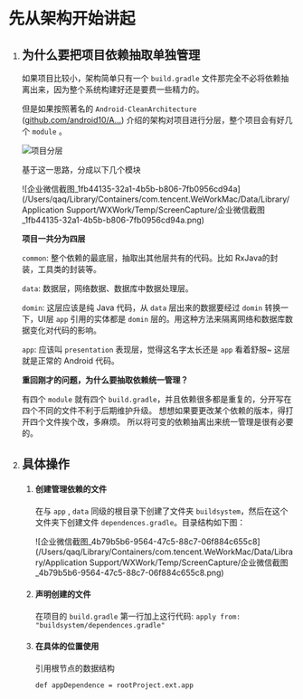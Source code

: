 # 先从架构开始讲起

1. ## 为什么要把项目依赖抽取单独管理

   如果项目比较小，架构简单只有一个 `build.gradle` 文件那完全不必将依赖抽离出来，因为整个系统构建好还是要费一些精力的。

   但是如果按照著名的 `Android-CleanArchitecture` ([github.com/android10/A…](https://github.com/android10/Android-CleanArchitecture)) 介绍的架构对项目进行分层，整个项目会有好几个 `module` 。

   ![项目分层](https://user-gold-cdn.xitu.io/2018/11/3/166d7deec392e066?imageView2/0/w/1280/h/960/format/webp/ignore-error/1)

   基于这一思路，分成以下几个模块

   ![企业微信截图_1fb44135-32a1-4b5b-b806-7fb0956cd94a](/Users/qaq/Library/Containers/com.tencent.WeWorkMac/Data/Library/Application Support/WXWork/Temp/ScreenCapture/企业微信截图_1fb44135-32a1-4b5b-b806-7fb0956cd94a.png)

   **项目一共分为四层** 

   `common`: 整个依赖的最底层，抽取出其他层共有的代码。比如 RxJava的封装，工具类的封装等。

   `data`: 数据层，网络数据、数据库中数据处理层。 

   `domin`: 这层应该是纯 Java 代码，从 `data` 层出来的数据要经过 `domin` 转换一下，UI层 `app` 引用的实体都是 `domin` 层的。用这种方法来隔离网络和数据库数据变化对代码的影响。 

   `app`: 应该叫 `presentation` 表现层，觉得这名字太长还是 `app` 看着舒服~ 这层就是正常的 Android 代码。

   **重回刚才的问题，为什么要抽取依赖统一管理？**

   有四个 `module` 就有四个 `build.gradle`，并且依赖很多都是重复的，分开写在四个不同的文件不利于后期维护升级。 想想如果要更改某个依赖的版本，得打开四个文件挨个改，多麻烦。 所以将可变的依赖抽离出来统一管理是很有必要的。

2. ## 具体操作

   1. #### 创建管理依赖的文件

      在与 `app` , `data` 同级的根目录下创建了文件夹 `buildsystem`，然后在这个文件夹下创建文件 `dependences.gradle`。目录结构如下图：

      ![企业微信截图_4b79b5b6-9564-47c5-88c7-06f884c655c8](/Users/qaq/Library/Containers/com.tencent.WeWorkMac/Data/Library/Application Support/WXWork/Temp/ScreenCapture/企业微信截图_4b79b5b6-9564-47c5-88c7-06f884c655c8.png)
      
   2. #### 声明创建的文件

      在项目的 `build.gradle` 第一行加上这行代码: `apply from: "buildsystem/dependences.gradle"`
      
   3. #### 在具体的位置使用
      
      引用根节点的数据结构
      
      ```
      def appDependence = rootProject.ext.app
      ```

   


